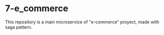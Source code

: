 # 7-e_commerce
This repository is a main microservice of "e-commerce" proyect, made with saga pattern.
